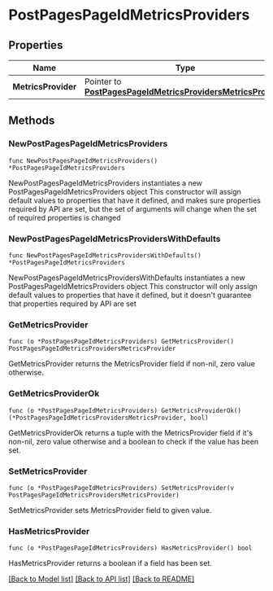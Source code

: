 # PostPagesPageIdMetricsProviders

## Properties

Name | Type | Description | Notes
------------ | ------------- | ------------- | -------------
**MetricsProvider** | Pointer to [**PostPagesPageIdMetricsProvidersMetricsProvider**](postPagesPageIdMetricsProviders_metrics_provider.md) |  | [optional] 

## Methods

### NewPostPagesPageIdMetricsProviders

`func NewPostPagesPageIdMetricsProviders() *PostPagesPageIdMetricsProviders`

NewPostPagesPageIdMetricsProviders instantiates a new PostPagesPageIdMetricsProviders object
This constructor will assign default values to properties that have it defined,
and makes sure properties required by API are set, but the set of arguments
will change when the set of required properties is changed

### NewPostPagesPageIdMetricsProvidersWithDefaults

`func NewPostPagesPageIdMetricsProvidersWithDefaults() *PostPagesPageIdMetricsProviders`

NewPostPagesPageIdMetricsProvidersWithDefaults instantiates a new PostPagesPageIdMetricsProviders object
This constructor will only assign default values to properties that have it defined,
but it doesn't guarantee that properties required by API are set

### GetMetricsProvider

`func (o *PostPagesPageIdMetricsProviders) GetMetricsProvider() PostPagesPageIdMetricsProvidersMetricsProvider`

GetMetricsProvider returns the MetricsProvider field if non-nil, zero value otherwise.

### GetMetricsProviderOk

`func (o *PostPagesPageIdMetricsProviders) GetMetricsProviderOk() (*PostPagesPageIdMetricsProvidersMetricsProvider, bool)`

GetMetricsProviderOk returns a tuple with the MetricsProvider field if it's non-nil, zero value otherwise
and a boolean to check if the value has been set.

### SetMetricsProvider

`func (o *PostPagesPageIdMetricsProviders) SetMetricsProvider(v PostPagesPageIdMetricsProvidersMetricsProvider)`

SetMetricsProvider sets MetricsProvider field to given value.

### HasMetricsProvider

`func (o *PostPagesPageIdMetricsProviders) HasMetricsProvider() bool`

HasMetricsProvider returns a boolean if a field has been set.


[[Back to Model list]](../README.md#documentation-for-models) [[Back to API list]](../README.md#documentation-for-api-endpoints) [[Back to README]](../README.md)


